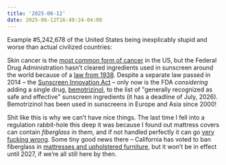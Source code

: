 ```yaml
---
title: '2025-06-12'
date: 2025-06-12T16:49:24-04:00
---
```


Example #5,242,678 of the United States being inexplicably stupid and worse than actual civilized countries:

Skin cancer is the [most common form of cancer](https://www.cdc.gov/skin-cancer/statistics/index.html) in the US, but the Federal Drug Administration hasn’t cleared ingredients used in sunscreen around the world because of a [law from 1938](https://en.wikipedia.org/wiki/Federal_Food,_Drug,_and_Cosmetic_Act_of_1938). Despite a separate law passed in 2014 – the [Sunscreen Innovation Act](https://en.wikipedia.org/wiki/Sunscreen_Innovation_Act) – only now is the FDA *considering* adding a single drug, [bemotrizinol](https://www.cbsnews.com/news/fda-new-sunscreen-ingredient-review-bemotrizinol/), to the list of "generally recognized as safe and effective" sunscreen ingredients (it has a deadline of July, 2026). Bemotrizinol has been used in sunscreens in Europe and Asia since 2000!

Shit like this is why we can’t have nice things. The last time I fell into a regulation rabbit-hole this deep it was because I found out mattress covers can contain *fiberglass* in them, and if not handled perfectly it can go [very fucking wrong](https://youtu.be/xGQbpr131aU?si=qWYqVShfy_xLVQdf).  Some tiny good news there – California has voted to ban fiberglass in [mattresses and upholstered furniture](https://www.cdph.ca.gov/Programs/CCDPHP/DEODC/EHIB/Pages/EIS/Factsheet-on-Fiberglass-and-Mattresses.aspx), but it won’t be in effect until 2027, if we’re all still here by then.

